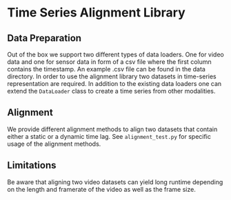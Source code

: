 # Time Series Alignment Library

## Data Preparation
Out of the box we support two different types of data loaders. One for video data and one for sensor data in form of a
csv file where the first column contains the timestamp. An example .csv file can be found in the data directory. 
In order to use the alignment library two datasets in time-series representation are required. 
In addition to the existing data loaders one can extend the `DataLoader` class to create a time series from other 
modalities. 

## Alignment
We provide different alignment methods to align two datasets that contain either a static or a dynamic time lag. 
See `alignment_test.py` for specific usage of the alignment methods.


## Limitations
Be aware that aligning two video datasets can yield long runtime depending 
on the length and framerate of the video as well as the frame size.